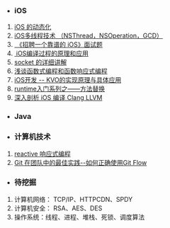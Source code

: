 - ### iOS

1. [iOS 的动态化](https://www.jianshu.com/p/850c8bb0acc6)
2. [iOS多线程技术 （NSThread，NSOperation，GCD）](http://www.cocoachina.com/ios/20160804/17291.htm)
3. [ 《招聘一个靠谱的 iOS》面试题](https://github.com/ChenYilong/iOSInterviewQuestions)
4. [ iOS编译过程的原理和应用](http://blog.csdn.net/hello_hwc/article/details/53557308)
5. [socket 的详细讲解](http://www.cocoachina.com/ios/20160602/16572.html)
6. [浅谈函数式编程和函数响应式编程](https://segmentfault.com/a/1190000003632186)
7. [iOS开发 -- KVO的实现原理与具体应用](http://www.jianshu.com/p/e59bb8f59302)
8. [runtime入门系列之——方法替换](http://www.jianshu.com/p/d7818dcb21de)
9. [深入剖析 iOS 编译 Clang LLVM](https://github.com/ming1016/study/wiki/%E6%B7%B1%E5%85%A5%E5%89%96%E6%9E%90-iOS-%E7%BC%96%E8%AF%91-Clang---LLVM)

- ### Java

- ### 计算机技术
1. [reactive  响应式编程](https://zhuanlan.zhihu.com/p/27678951)
2. [Git 在团队中的最佳实践--如何正确使用Git Flow](http://www.cnblogs.com/cnblogsfans/p/5075073.html)


- ###  待挖掘
1. 计算机网络： TCP/IP、HTTPCDN、SPDY
2. 计算机安全： RSA、AES、DES
3. 操作系统：线程、进程、堆栈、死锁、调度算法